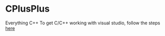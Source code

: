 # CPlusPlus
Everything C++
To get C/C++ working with visual studio, follow the steps [here](https://code.visualstudio.com/docs/languages/cpp)
